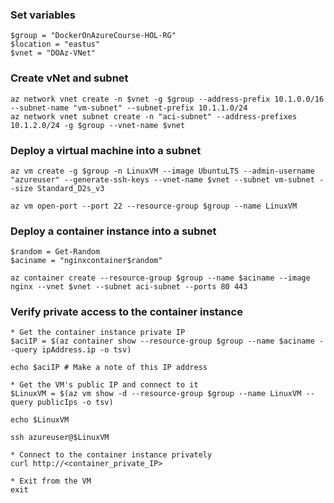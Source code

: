 

### Set variables
```
$group = "DockerOnAzureCourse-HOL-RG"
$location = "eastus"
$vnet = "DOAz-VNet"
```

### Create vNet and subnet
```
az network vnet create -n $vnet -g $group --address-prefix 10.1.0.0/16 --subnet-name "vm-subnet" --subnet-prefix 10.1.1.0/24
az network vnet subnet create -n "aci-subnet" --address-prefixes 10.1.2.0/24 -g $group --vnet-name $vnet
```

### Deploy a virtual machine into a subnet
```
az vm create -g $group -n LinuxVM --image UbuntuLTS --admin-username "azureuser" --generate-ssh-keys --vnet-name $vnet --subnet vm-subnet --size Standard_D2s_v3 

az vm open-port --port 22 --resource-group $group --name LinuxVM
```

### Deploy a container instance into a subnet
```
$random = Get-Random
$aciname = "nginxcontainer$random"

az container create --resource-group $group --name $aciname --image nginx --vnet $vnet --subnet aci-subnet --ports 80 443
```

### Verify private access to the container instance
```
* Get the container instance private IP
$aciIP = $(az container show --resource-group $group --name $aciname --query ipAddress.ip -o tsv)

echo $aciIP # Make a note of this IP address

* Get the VM's public IP and connect to it
$LinuxVM = $(az vm show -d --resource-group $group --name LinuxVM --query publicIps -o tsv)

echo $LinuxVM

ssh azureuser@$LinuxVM

* Connect to the container instance privately
curl http://<container_private_IP>

* Exit from the VM
exit
```